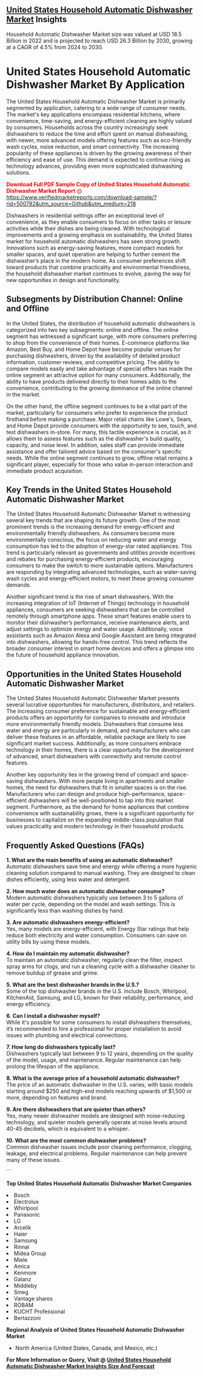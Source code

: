 <h2><a href="https://www.verifiedmarketreports.com/download-sample/?rid=500782&amp;utm_source=Github&amp;utm_medium=218" target="_blank">United States Household Automatic Dishwasher Market</a> Insights</h2><p>Household Automatic Dishwasher Market size was valued at USD 18.5 Billion in 2022 and is projected to reach USD 26.3 Billion by 2030, growing at a CAGR of 4.5% from 2024 to 2030.</p><p> <h1>United States Household Automatic Dishwasher Market By Application</h1> <p>The United States Household Automatic Dishwasher Market is primarily segmented by application, catering to a wide range of consumer needs. The market's key applications encompass residential kitchens, where convenience, time-saving, and energy-efficient cleaning are highly valued by consumers. Households across the country increasingly seek dishwashers to reduce the time and effort spent on manual dishwashing, with newer, more advanced models offering features such as eco-friendly wash cycles, noise reduction, and smart connectivity. The increasing popularity of these appliances is driven by the growing awareness of their efficiency and ease of use. This demand is expected to continue rising as technology advances, providing even more sophisticated dishwashing solutions. <p><span class=""><span style="color: #ff0000;"><strong>Download Full PDF Sample Copy of United States Household Automatic Dishwasher Market Report</strong> @ </span><a href="https://www.verifiedmarketreports.com/download-sample/?rid=500782&amp;utm_source=Github&amp;utm_medium=218" target="_blank">https://www.verifiedmarketreports.com/download-sample/?rid=500782&amp;utm_source=Github&amp;utm_medium=218</a></span></p></p> <p>Dishwashers in residential settings offer an exceptional level of convenience, as they enable consumers to focus on other tasks or leisure activities while their dishes are being cleaned. With technological improvements and a growing emphasis on sustainability, the United States market for household automatic dishwashers has seen strong growth. Innovations such as energy-saving features, more compact models for smaller spaces, and quiet operation are helping to further cement the dishwasher’s place in the modern home. As consumer preferences shift toward products that combine practicality and environmental friendliness, the household dishwasher market continues to evolve, paving the way for new opportunities in design and functionality.</p> <h2>Subsegments by Distribution Channel: Online and Offline</h2> <p>In the United States, the distribution of household automatic dishwashers is categorized into two key subsegments: online and offline. The online segment has witnessed a significant surge, with more consumers preferring to shop from the convenience of their homes. E-commerce platforms like Amazon, Best Buy, and Home Depot have become popular venues for purchasing dishwashers, driven by the availability of detailed product information, customer reviews, and competitive pricing. The ability to compare models easily and take advantage of special offers has made the online segment an attractive option for many consumers. Additionally, the ability to have products delivered directly to their homes adds to the convenience, contributing to the growing dominance of the online channel in the market.</p> <p>On the other hand, the offline segment continues to be a vital part of the market, particularly for consumers who prefer to experience the product firsthand before making a purchase. Major retail chains like Lowe's, Sears, and Home Depot provide consumers with the opportunity to see, touch, and test dishwashers in-store. For many, this tactile experience is crucial, as it allows them to assess features such as the dishwasher's build quality, capacity, and noise level. In addition, sales staff can provide immediate assistance and offer tailored advice based on the consumer's specific needs. While the online segment continues to grow, offline retail remains a significant player, especially for those who value in-person interaction and immediate product acquisition.</p> <h2>Key Trends in the United States Household Automatic Dishwasher Market</h2> <p>The United States Household Automatic Dishwasher Market is witnessing several key trends that are shaping its future growth. One of the most prominent trends is the increasing demand for energy-efficient and environmentally friendly dishwashers. As consumers become more environmentally conscious, the focus on reducing water and energy consumption has led to the adoption of energy-star rated appliances. This trend is particularly relevant as governments and utilities provide incentives and rebates for purchasing energy-efficient products, encouraging consumers to make the switch to more sustainable options. Manufacturers are responding by integrating advanced technologies, such as water-saving wash cycles and energy-efficient motors, to meet these growing consumer demands.</p> <p>Another significant trend is the rise of smart dishwashers. With the increasing integration of IoT (Internet of Things) technology in household appliances, consumers are seeking dishwashers that can be controlled remotely through smartphone apps. These smart features enable users to monitor their dishwasher’s performance, receive maintenance alerts, and adjust settings to optimize energy and water usage. Additionally, voice assistants such as Amazon Alexa and Google Assistant are being integrated into dishwashers, allowing for hands-free control. This trend reflects the broader consumer interest in smart home devices and offers a glimpse into the future of household appliance innovation.</p> <h2>Opportunities in the United States Household Automatic Dishwasher Market</h2> <p>The United States Household Automatic Dishwasher Market presents several lucrative opportunities for manufacturers, distributors, and retailers. The increasing consumer preference for sustainable and energy-efficient products offers an opportunity for companies to innovate and introduce more environmentally friendly models. Dishwashers that consume less water and energy are particularly in demand, and manufacturers who can deliver these features in an affordable, reliable package are likely to see significant market success. Additionally, as more consumers embrace technology in their homes, there is a clear opportunity for the development of advanced, smart dishwashers with connectivity and remote control features.</p> <p>Another key opportunity lies in the growing trend of compact and space-saving dishwashers. With more people living in apartments and smaller homes, the need for dishwashers that fit in smaller spaces is on the rise. Manufacturers who can design and produce high-performance, space-efficient dishwashers will be well-positioned to tap into this market segment. Furthermore, as the demand for home appliances that combine convenience with sustainability grows, there is a significant opportunity for businesses to capitalize on the expanding middle-class population that values practicality and modern technology in their household products.</p> <h2>Frequently Asked Questions (FAQs)</h2> <p><b>1. What are the main benefits of using an automatic dishwasher?</b><br>Automatic dishwashers save time and energy while offering a more hygienic cleaning solution compared to manual washing. They are designed to clean dishes efficiently, using less water and detergent.</p> <p><b>2. How much water does an automatic dishwasher consume?</b><br>Modern automatic dishwashers typically use between 3 to 5 gallons of water per cycle, depending on the model and wash settings. This is significantly less than washing dishes by hand.</p> <p><b>3. Are automatic dishwashers energy-efficient?</b><br>Yes, many models are energy-efficient, with Energy Star ratings that help reduce both electricity and water consumption. Consumers can save on utility bills by using these models.</p> <p><b>4. How do I maintain my automatic dishwasher?</b><br>To maintain an automatic dishwasher, regularly clean the filter, inspect spray arms for clogs, and run a cleaning cycle with a dishwasher cleaner to remove buildup of grease and grime.</p> <p><b>5. What are the best dishwasher brands in the U.S.?</b><br>Some of the top dishwasher brands in the U.S. include Bosch, Whirlpool, KitchenAid, Samsung, and LG, known for their reliability, performance, and energy efficiency.</p> <p><b>6. Can I install a dishwasher myself?</b><br>While it's possible for some consumers to install dishwashers themselves, it’s recommended to hire a professional for proper installation to avoid issues with plumbing and electrical connections.</p> <p><b>7. How long do dishwashers typically last?</b><br>Dishwashers typically last between 9 to 12 years, depending on the quality of the model, usage, and maintenance. Regular maintenance can help prolong the lifespan of the appliance.</p> <p><b>8. What is the average price of a household automatic dishwasher?</b><br>The price of an automatic dishwasher in the U.S. varies, with basic models starting around $250 and high-end models reaching upwards of $1,500 or more, depending on features and brand.</p> <p><b>9. Are there dishwashers that are quieter than others?</b><br>Yes, many newer dishwasher models are designed with noise-reducing technology, and quieter models generally operate at noise levels around 40-45 decibels, which is equivalent to a whisper.</p> <p><b>10. What are the most common dishwasher problems?</b><br>Common dishwasher issues include poor cleaning performance, clogging, leakage, and electrical problems. Regular maintenance can help prevent many of these issues.</p> ```</p><p><strong>Top United States Household Automatic Dishwasher Market Companies</strong></p><div data-test-id=""><p><li>Bosch</li><li> Electrolux</li><li> Whirlpool</li><li> Panasonic</li><li> LG</li><li> Arcelik</li><li> Haier</li><li> Samsung</li><li> Rinnai</li><li> Midea Group</li><li> Miele</li><li> Amica</li><li> Kenmore</li><li> Galanz</li><li> Middleby</li><li> Smeg</li><li> Vantage shares</li><li> ROBAM</li><li> KUCHT Professional</li><li> Bertazzoni</li></p><div><strong>Regional Analysis of&nbsp;United States Household Automatic Dishwasher Market</strong></div><ul><li dir="ltr"><p dir="ltr">North America&nbsp;(United States, Canada, and Mexico, etc.)</p></li></ul><p><strong>For More Information or Query, Visit @&nbsp;</strong><strong><a href="https://www.verifiedmarketreports.com/product/household-automatic-dishwasher-market/?utm_source=Github&amp;utm_medium=218" target="_blank">United States Household Automatic Dishwasher Market Insights Size And Forecast</a></strong></p></div>
